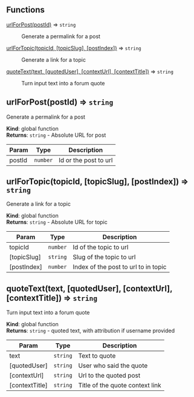 ## Functions

<dl>
<dt><a href="#urlForPost">urlForPost(postId)</a> ⇒ <code>string</code></dt>
<dd><p>Generate a permalink for a post</p>
</dd>
<dt><a href="#urlForTopic">urlForTopic(topicId, [topicSlug], [postIndex])</a> ⇒ <code>string</code></dt>
<dd><p>Generate a link for a topic</p>
</dd>
<dt><a href="#quoteText">quoteText(text, [quotedUser], [contextUrl], [contextTitle])</a> ⇒ <code>string</code></dt>
<dd><p>Turn input text into a forum quote</p>
</dd>
</dl>

<a name="urlForPost"></a>

## urlForPost(postId) ⇒ <code>string</code>
Generate a permalink for a post

**Kind**: global function  
**Returns**: <code>string</code> - Absolute URL for post  

| Param | Type | Description |
| --- | --- | --- |
| postId | <code>number</code> | Id or the post to url |

<a name="urlForTopic"></a>

## urlForTopic(topicId, [topicSlug], [postIndex]) ⇒ <code>string</code>
Generate a link for a topic

**Kind**: global function  
**Returns**: <code>string</code> - Absolute URL for topic  

| Param | Type | Description |
| --- | --- | --- |
| topicId | <code>number</code> | Id of the topic to url |
| [topicSlug] | <code>string</code> | Slug of the topic to url |
| [postIndex] | <code>number</code> | Index of the post to url to in topic |

<a name="quoteText"></a>

## quoteText(text, [quotedUser], [contextUrl], [contextTitle]) ⇒ <code>string</code>
Turn input text into a forum quote

**Kind**: global function  
**Returns**: <code>string</code> - quoted text, with attribution if username provided  

| Param | Type | Description |
| --- | --- | --- |
| text | <code>string</code> | Text to quote |
| [quotedUser] | <code>string</code> | User who said the quote |
| [contextUrl] | <code>string</code> | Url to the quoted post |
| [contextTitle] | <code>string</code> | Title of the quote context link |

